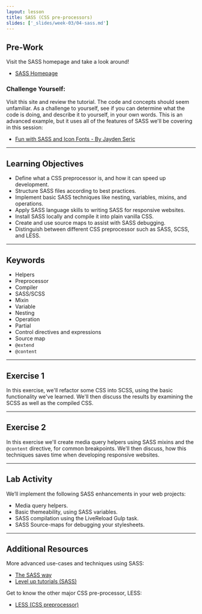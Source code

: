 ```yaml
---
layout: lesson
title: SASS (CSS pre-processors)
slides: ['_slides/week-03/04-sass.md']
---
```


## Pre-Work

Visit the SASS homepage and take a look around!

- [SASS Homepage](http://sass-lang.com/guide)


### Challenge Yourself:

Visit this site and review the tutorial. The code and concepts should seem unfamiliar. As a challenge to yourself, see if you can determine what the code is doing, and describe it to yourself, in your own words. This is an advanced example, but it uses all of the features of SASS we'll be covering in this session:

- [Fun with SASS and Icon Fonts - By Jayden Seric](http://jaydenseric.com/blog/fun-with-sass-and-font-icons)

---

## Learning Objectives

- Define what a CSS preprocessor is, and how it can speed up development.
- Structure SASS files according to best practices.
- Implement basic SASS techniques like nesting, variables, mixins, and operations.
- Apply SASS language skills to writing SASS for responsive websites.
- Install SASS locally and compile it into plain vanilla CSS.
- Create and use source maps to assist with SASS debugging.
- Distinguish between different CSS preprocessor such as SASS, SCSS, and LESS.

---

## Keywords

- Helpers
- Preprocessor
- Compiler
- SASS/SCSS
- Mixin
- Variable
- Nesting
- Operation
- Partial
- Control directives and expressions
- Source map
- `@extend`
- `@content`

---

## Exercise 1	

In this exercise, we'll refactor some CSS into SCSS, using the basic functionality we've learned.
We'll then discuss the results by examining the SCSS as well as the compiled CSS. 

---

## Exercise 2

In this exercise we'll create media query helpers using SASS mixins and the `@content` directive, for common breakpoints.
We'll then discuss, how this techniques saves time when developing responsive websites. 

---

## Lab Activity

We’ll implement the following SASS enhancements in your web projects:

- Media query helpers.
- Basic themeability, using SASS variables.
- SASS compilation using the LiveReload Gulp task.
- SASS Source-maps for debugging your stylesheets.

---

## Additional Resources

More advanced use-cases and techniques using SASS:

- [The SASS way](http://thesassway.com/)
- [Level up tutorials (SASS)](http://leveluptuts.com/tutorials/sass-tutorials)

Get to know the other major CSS pre-processor, LESS:

- [LESS (CSS preprocessor) ](http://lesscss.org/)
